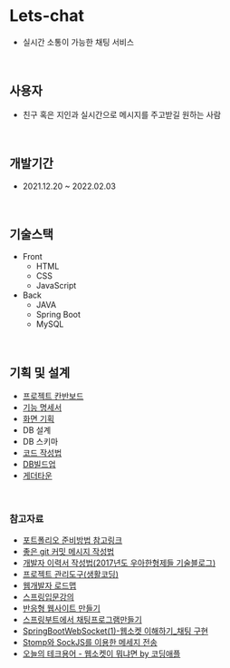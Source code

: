 # Lets-chat 
+ 실시간 소통이 가능한 채팅 서비스
<br>

## 사용자
+ 친구 혹은 지인과 실시간으로 메시지를 주고받길 원하는 사람

<br>

## 개발기간
+ 2021.12.20 ~ 2022.02.03

<br>

## 기술스택
+ Front
  + HTML
  + CSS
  + JavaScript
+ Back
  + JAVA
  + Spring Boot
  + MySQL
 
<br>

## 기획 및 설계
+ [프로젝트 칸반보드](https://github.com/jaelyung/Lets-chat/projects/1)
+ [기능 명세서](https://ruddy-joke-db6.notion.site/6752f876bc2440bcad3fef7ed8e08565)
+ [화면 기획](https://ruddy-joke-db6.notion.site/6cdf433392274722a62dd0421077832e)
+ DB 설계
+ DB 스키마
+ [코드 작성법](https://ruddy-joke-db6.notion.site/ed0c2561c2534f80ab808c2836f89388)
+ [DB빌드업](https://www.notion.so/DB-11529239670842379574a9c290f694e0)
+ [게더타운](https://gather.town/invite?token=kEDjn360mN0KMyXGjhhTxWjUu-k30exr)
<br>

### 참고자료
+ [포트폴리오 준비방법 참고링크](https://www.notion.so/9c7edc0573f4472b9da4e62e9f8a3f74)
+ [좋은 git 커밋 메시지 작성법](https://meetup.toast.com/posts/106)
+ [개발자 이력서 작성법(2017년도 우아한형제들 기술블로그)](https://techblog.woowahan.com/2531/)
+ [프로젝트 관리도구(생활코딩)](https://www.opentutorials.org/course/3837)
+ [웹개발자 로드맵](https://github.com/devJang/developer-roadmap)
+ [스프링입문강의](https://www.inflearn.com/course/%EC%8A%A4%ED%94%84%EB%A7%81-%EC%9E%85%EB%AC%B8-%EC%8A%A4%ED%94%84%EB%A7%81%EB%B6%80%ED%8A%B8)
+ [반응형 웹사이트 만들기](https://wtss.tistory.com/206)
+ [스프링부트에서 채팅프로그램만들기](https://myhappyman.tistory.com/100)
+ [SpringBootWebSocket(1)-웹소켓 이해하기_채팅 구현](https://ws-pace.tistory.com/105)
+ [Stomp와 SockJS를 이용한 메세지 전송](https://salepark.tistory.com/81)
+ [오늘의 테크용어 - 웹소켓이 뭐냐면 by 코딩애플](https://www.youtube.com/watch?v=yXPCg5eupGM)
